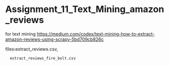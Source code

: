 # Assignment_11_Text_Mining_amazon_reviews

for text mining https://medium.com/codex/text-mining-how-to-extract-amazon-reviews-using-scrapy-5bd709cb826c

files:extract_reviews.csv,

      extract_reviews_fire_bolt.csv
